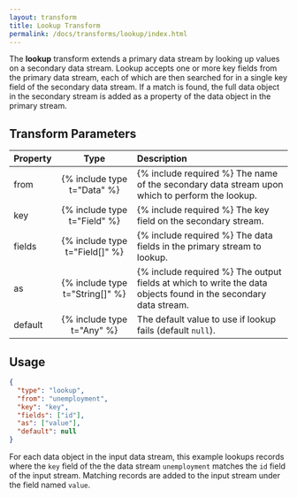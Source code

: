 ```yaml
---
layout: transform
title: Lookup Transform
permalink: /docs/transforms/lookup/index.html
---
```


The **lookup** transform extends a primary data stream by looking up values on a secondary data stream. Lookup accepts one or more key fields from the primary data stream, each of which are then searched for in a single key field of the secondary data stream. If a match is found, the full data object in the secondary stream is added as a property of the data object in the primary stream.

## Transform Parameters

| Property            | Type                           | Description   |
| :------------------ | :----------------------------: | :------------ |
| from                | {% include type t="Data" %}    | {% include required %} The name of the secondary data stream upon which to perform the lookup.|
| key                 | {% include type t="Field" %}   | {% include required %} The key field on the secondary stream.|
| fields              | {% include type t="Field[]" %} | {% include required %} The data fields in the primary stream to lookup.|
| as                  | {% include type t="String[]" %}| {% include required %} The output fields at which to write the data objects found in the secondary data stream.|
| default             | {% include type t="Any" %}     | The default value to use if lookup fails (default `null`).|

## Usage

```json
{
  "type": "lookup",
  "from": "unemployment",
  "key": "key",
  "fields": ["id"],
  "as": ["value"],
  "default": null
}
```

For each data object in the input data stream, this example lookups records where the `key` field of the the data stream `unemployment` matches the `id` field of the input stream. Matching records are added to the input stream under the field named `value`.
